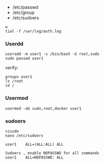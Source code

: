 - /etc/passwd
- /etc/group
- /etc/sudoers
  
```
w
tial -f /var/log/auth.log
```

### Userdd
```
useradd -m user1 -s /bin/bash -G root,sudo
sudo passwd user1
```
verify: 
```
groups user1
ls /root
cd /
```

### Usermod
```
usermod -aG sudo,root,docker user1
```

### sudoers
```
visudo
nano /etc/sudoers
```

```
user1    ALL=(ALL:ALL) ALL

Sudoers , enable NOPASSWD for all commands
user1    ALL=NOPASSWD: ALL

```
